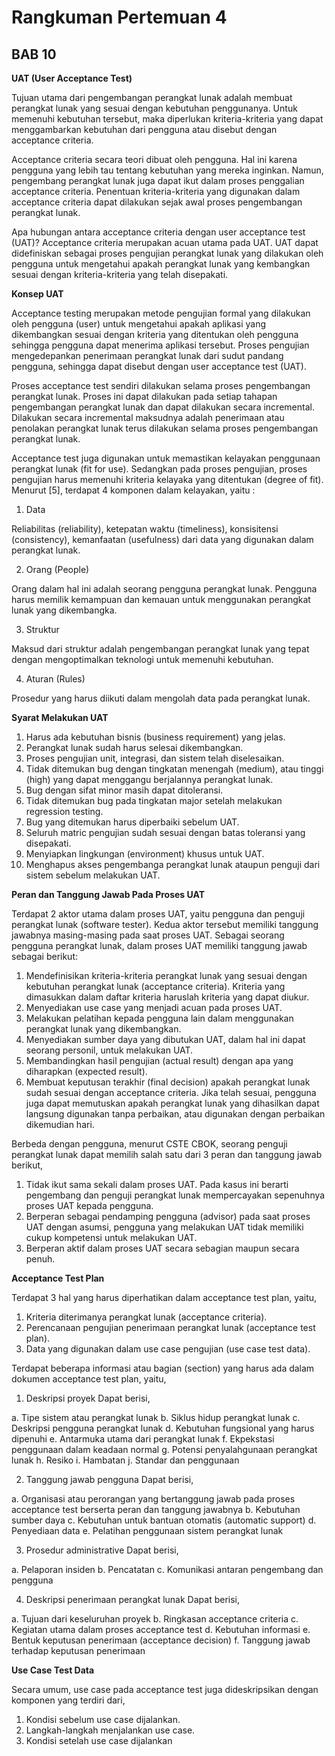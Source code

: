 # Rangkuman Pertemuan 4

## BAB 10

**UAT (User Acceptance Test)**

Tujuan utama dari pengembangan perangkat lunak adalah membuat perangkat lunak yang sesuai dengan kebutuhan penggunanya. Untuk 
memenuhi kebutuhan tersebut, maka diperlukan kriteria-kriteria yang dapat menggambarkan 
kebutuhan dari pengguna atau disebut dengan acceptance criteria.

Acceptance criteria secara teori dibuat oleh pengguna. Hal ini karena pengguna yang 
lebih tau tentang kebutuhan yang mereka inginkan. Namun, pengembang perangkat lunak juga 
dapat ikut dalam proses penggalian acceptance criteria. Penentuan kriteria-kriteria yang 
digunakan dalam acceptance criteria dapat dilakukan sejak awal proses pengembangan 
perangkat lunak.

Apa hubungan antara acceptance criteria dengan user acceptance test (UAT)? 
Acceptance criteria merupakan acuan utama pada UAT. UAT dapat didefiniskan sebagai 
proses pengujian perangkat lunak yang dilakukan oleh pengguna untuk mengetahui apakah 
perangkat lunak yang kembangkan sesuai dengan kriteria-kriteria yang telah disepakati.

**Konsep UAT**

Acceptance testing merupakan metode pengujian formal yang dilakukan oleh pengguna 
(user) untuk mengetahui apakah aplikasi yang dikembangkan sesuai dengan kriteria yang 
ditentukan oleh pengguna sehingga pengguna dapat menerima aplikasi tersebut. Proses 
pengujian mengedepankan penerimaan perangkat lunak dari sudut pandang pengguna, 
sehingga dapat disebut dengan user acceptance test (UAT).

Proses acceptance test sendiri dilakukan selama proses pengembangan 
perangkat lunak. Proses ini dapat dilakukan pada setiap tahapan pengembangan perangkat 
lunak dan dapat dilakukan secara incremental. Dilakukan secara incremental maksudnya 
adalah penerimaan atau penolakan perangkat lunak terus dilakukan selama proses 
pengembangan perangkat lunak.

Acceptance test juga digunakan untuk memastikan kelayakan penggunaan perangkat 
lunak (fit for use). Sedangkan pada 
proses pengujian, proses pengujian harus memenuhi kriteria kelayaka yang ditentukan (degree 
of fit). Menurut [5], terdapat 4 komponen dalam kelayakan, yaitu :

1. Data

Reliabilitas (reliability), ketepatan waktu (timeliness), konsisitensi (consistency), 
kemanfaatan (usefulness) dari data yang digunakan dalam perangkat lunak.

2. Orang (People)

Orang dalam hal ini adalah seorang pengguna perangkat lunak. Pengguna harus 
memilik kemampuan dan kemauan untuk menggunakan perangkat lunak yang 
dikembangka.

3. Struktur

Maksud dari struktur adalah pengembangan perangkat lunak yang tepat dengan 
mengoptimalkan teknologi untuk memenuhi kebutuhan.

4. Aturan (Rules)

Prosedur yang harus diikuti dalam mengolah data pada perangkat lunak.

**Syarat Melakukan UAT**

1. Harus ada kebutuhan bisnis (business requirement) yang jelas.
2. Perangkat lunak sudah harus selesai dikembangkan.
3. Proses pengujian unit, integrasi, dan sistem telah diselesaikan.
4. Tidak ditemukan bug dengan tingkatan menengah (medium), atau tinggi (high) 
yang dapat menggangu berjalannya perangkat lunak.
5. Bug dengan sifat minor masih dapat ditoleransi.
6. Tidak ditemukan bug pada tingkatan major setelah melakukan regression testing.
7. Bug yang ditemukan harus diperbaiki sebelum UAT.
8. Seluruh matric pengujian sudah sesuai dengan batas toleransi yang disepakati.
9. Menyiapkan lingkungan (environment) khusus untuk UAT.
10. Menghapus akses pengembanga perangkat lunak ataupun penguji dari sistem 
sebelum melakukan UAT.

**Peran dan Tanggung Jawab Pada Proses UAT**

Terdapat 2 aktor utama dalam proses UAT, yaitu pengguna dan penguji 
perangkat lunak (software tester). Kedua aktor tersebut memiliki tanggung jawabnya masing-masing pada saat proses UAT. Sebagai seorang pengguna perangkat lunak, dalam proses UAT memiliki tanggung 
jawab sebagai berikut:

1. Mendefinisikan kriteria-kriteria perangkat lunak yang sesuai dengan kebutuhan 
perangkat lunak (acceptance criteria). Kriteria yang dimasukkan dalam daftar kriteria 
haruslah kriteria yang dapat diukur.
2. Menyediakan use case yang menjadi acuan pada proses UAT.
3. Melakukan pelatihan kepada pengguna lain dalam menggunakan perangkat lunak yang 
dikembangkan.
4. Menyediakan sumber daya yang dibutukan UAT, dalam hal ini dapat seorang personil, 
untuk melakukan UAT.
5. Membandingkan hasil pengujian (actual result) dengan apa yang diharapkan (expected 
result).
6. Membuat keputusan terakhir (final decision) apakah perangkat lunak sudah sesuai 
dengan acceptance criteria. Jika telah sesuai, pengguna juga dapat memutuskan apakah 
perangkat lunak yang dihasilkan dapat langsung digunakan tanpa perbaikan, atau 
digunakan dengan perbaikan dikemudian hari.

Berbeda dengan pengguna, menurut CSTE CBOK, seorang penguji perangkat lunak 
dapat memilih salah satu dari 3 peran dan tanggung jawab berikut,
1. Tidak ikut sama sekali dalam proses UAT. Pada kasus ini berarti pengembang dan 
penguji perangkat lunak mempercayakan sepenuhnya proses UAT kepada 
pengguna.
2. Berperan sebagai pendamping pengguna (advisor) pada saat proses UAT dengan 
asumsi, pengguna yang melakukan UAT tidak memiliki cukup kompetensi untuk 
melakukan UAT.
3. Berperan aktif dalam proses UAT secara sebagian maupun secara penuh.

**Acceptance Test Plan**

Terdapat 3 hal yang harus 
diperhatikan dalam acceptance test plan, yaitu,
1. Kriteria diterimanya perangkat lunak (acceptance criteria).
2. Perencanaan pengujian penerimaan perangkat lunak (acceptance test plan).
3. Data yang digunakan dalam use case pengujian (use case test data).

Terdapat beberapa 
informasi atau bagian (section) yang harus ada dalam dokumen acceptance test plan, yaitu,
1. Deskripsi proyek
Dapat berisi,

a. Tipe sistem atau perangkat lunak
b. Siklus hidup perangkat lunak
c. Deskripsi pengguna perangkat lunak
d. Kebutuhan fungsional yang harus dipenuhi
e. Antarmuka utama dari perangkat lunak
f. Ekpekstasi penggunaan dalam keadaan normal
g. Potensi penyalahgunaan perangkat lunak
h. Resiko
i. Hambatan
j. Standar dan penggunaan

2. Tanggung jawab pengguna
Dapat berisi,

a. Organisasi atau perorangan yang bertanggung jawab pada proses 
acceptance test berserta peran dan tanggung jawabnya
b. Kebutuhan sumber daya
c. Kebutuhan untuk bantuan otomatis (automatic support)
d. Penyediaan data
e. Pelatihan penggunaan sistem perangkat lunak

3. Prosedur administrative
Dapat berisi,

a. Pelaporan insiden
b. Pencatatan
c. Komunikasi antaran pengembang dan pengguna

4. Deskripsi penerimaan perangkat lunak
Dapat berisi,

a. Tujuan dari keseluruhan proyek
b. Ringkasan acceptance criteria
c. Kegiatan utama dalam proses acceptance test
d. Kebutuhan informasi
e. Bentuk keputusan penerimaan (acceptance decision)
f. Tanggung jawab terhadap keputusan penerimaan

**Use Case Test Data**

Secara umum, 
use case pada acceptance test juga dideskripsikan dengan komponen yang terdiri dari,
1. Kondisi sebelum use case dijalankan.
2. Langkah-langkah menjalankan use case.
3. Kondisi setelah use case dijalankan
